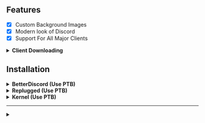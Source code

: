 ## Features
- [X] Custom Background Images
- [X] Modern look of Discord
- [X] Support For All Major Clients

<!-- Client Downloading -->
<details>
<summary><b>Client Downloading</b></summary>

---
### [BetterDiscord](https://betterdiscord.app/)
---
### [Replugged](https://replugged.dev/installation)
---
### [Kernel](https://github.com/saint2706/Client-Modding-Guide/blob/main/PimpMyClient.md)
---

</details>

## Installation

<!-- BetterDiscord -->
<details>
<summary><b>BetterDiscord (Use PTB)</b></summary>

* **Step 1:** Open **Command Prompt** / **Terminal**

* **Step 2:** Paste the below code in your terminal:

(for first time downloaders remove the && rd /s /q "Simplicity" from the command line otherwise it doesn't work)

```bash
cd AppData/Roaming/BetterDiscord/themes && rd /s /q "Simplicity" && git clone https://github.com/Shurayukii/Simplicity.git --branch Luther
```
</details>

<!-- Replugged -->
<details>
<summary><b>Replugged (Use PTB)</b></summary>

* **Step 1:** Open **Command Prompt** / **Terminal**

* **Step 2:** Paste the below code in your terminal:

(for first time downloaders remove the && rd /s /q "Simplicity" from the command line otherwise it doesn't work)

```bash
cd replugged/src/Powercord/themes && rd /s /q "Simplicity" && git clone https://github.com/Shurayukii/Simplicity.git --branch Luther
```
</details>

<!-- Kernel -->
<details>
<summary><b>Kernel (Use PTB)</b></summary>

* **Step 1:** Open **Command Prompt** / **Terminal**

* **Step 2:** Paste the below code in your terminal:

(for first time downloaders remove && rd /s /q "Simplicity" from the command line otherwise it doesn't work)

```bash
cd kernel\powercord\themes && rd /s /q "Simplicity" && git clone https://github.com/Shurayukii/Simplicity.git --branch Luther && cd .. && cd.. && cd .. && cd kernel\betterdiscord\themes && rd /s /q "Simplicity" && git clone https://github.com/Shurayukii/Simplicity.git --branch Luther && pause
```
</details>
 
---
<!-- Credits -->
<details>
<summary><b></b></summary>

## Credits For The Original Themes:

* [Chatty Edit By zerol1ght](https://github.com/zerol1ght/chatty-edit)

* [ClearVision By The ClearVision Team](https://github.com/ClearVision/ClearVision-v6) (BetterDiscord Theme)
</details>
